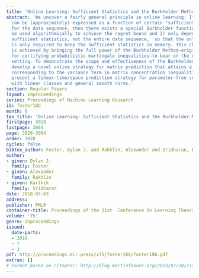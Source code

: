 ```yaml
---
title: 'Online Learning: Sufficient Statistics and the Burkholder Method'
abstract: 'We uncover a fairly general principle in online learning: If a regret inequality
  can be (approximately) expressed as a function of certain "sufficient statistics"
  for the data sequence, then there exists a special Burkholder function that 1) can
  be used algorithmically to achieve the regret bound and 2) only depends on these
  sufficient statistics, not the entire data sequence,  so that the online strategy
  is only required to keep the sufficient statistics in memory. This characterization
  is achieved by bringing the full power of the Burkholder Method—originally developed
  for certifying probabilistic martingale inequalities—to bear on the online learning
  setting. To demonstrate the scope and effectiveness of the Burkholder method, we
  develop a novel online strategy for matrix prediction that attains a regret bound
  corresponding to the variance term in matrix concentration inequalities. We also
  present a linear-time/space prediction strategy for parameter-free supervised learning
  with linear classes and general smooth norms.'
section: Regular Papers
layout: inproceedings
series: Proceedings of Machine Learning Research
id: foster18b
month: 0
tex_title: 'Online Learning: Sufficient Statistics and the Burkholder Method'
firstpage: 3028
lastpage: 3064
page: 3028-3064
order: 3028
cycles: false
bibtex_author: Foster, Dylan J. and Rakhlin, Alexander and Sridharan, Karthik
author:
- given: Dylan J.
  family: Foster
- given: Alexander
  family: Rakhlin
- given: Karthik
  family: Sridharan
date: 2018-07-03
address: 
publisher: PMLR
container-title: Proceedings of the 31st  Conference On Learning Theory
volume: '75'
genre: inproceedings
issued:
  date-parts:
  - 2018
  - 7
  - 3
pdf: http://proceedings.mlr.press/v75/foster18b/foster18b.pdf
extras: []
# Format based on citeproc: http://blog.martinfenner.org/2013/07/30/citeproc-yaml-for-bibliographies/
---
```

